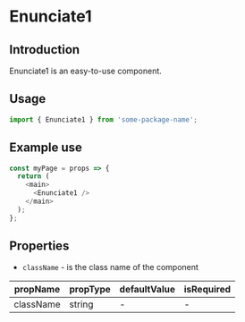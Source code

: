 # Enunciate1

<!-- STORY -->

## Introduction

Enunciate1 is an easy-to-use component.

## Usage

```javascript
import { Enunciate1 } from 'some-package-name';
```

## Example use

```javascript
const myPage = props => {
  return (
    <main>
      <Enunciate1 />
    </main>
  );
};
```

## Properties

- `className` - is the class name of the component

| propName  | propType | defaultValue | isRequired |
| --------- | -------- | ------------ | ---------- |
| className | string   | -            | -          |
